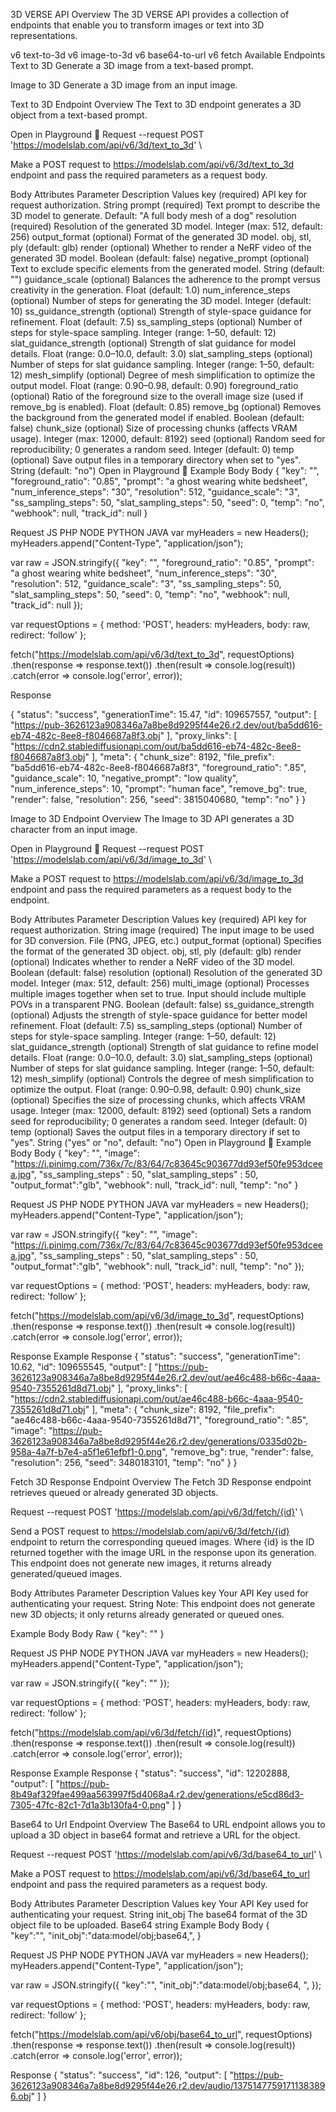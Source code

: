 3D VERSE API
Overview
The 3D VERSE API provides a collection of endpoints that enable you to transform images or text into 3D representations.

v6 text-to-3d
v6 image-to-3d
v6 base64-to-url
v6 fetch
Available Endpoints
Text to 3D
Generate a 3D image from a text-based prompt.

Image to 3D
Generate a 3D image from an input image.

Text to 3D Endpoint
Overview
The Text to 3D endpoint generates a 3D object from a text-based prompt.

Open in Playground 🚀
Request
--request POST 'https://modelslab.com/api/v6/3d/text_to_3d' \

Make a POST request to https://modelslab.com/api/v6/3d/text_to_3d endpoint and pass the required parameters as a request body.

Body Attributes
Parameter	Description	Values
key (required)	API key for request authorization.	String
prompt (required)	Text prompt to describe the 3D model to generate.	Default: "A full body mesh of a dog"
resolution (required)	Resolution of the generated 3D model.	Integer (max: 512, default: 256)
output_format (optional)	Format of the generated 3D model.	obj, stl, ply (default: glb)
render (optional)	Whether to render a NeRF video of the generated 3D model.	Boolean (default: false)
negative_prompt (optional)	Text to exclude specific elements from the generated model.	String (default: "")
guidance_scale (optional)	Balances the adherence to the prompt versus creativity in the generation.	Float (default: 1.0)
num_inference_steps (optional)	Number of steps for generating the 3D model.	Integer (default: 10)
ss_guidance_strength (optional)	Strength of style-space guidance for refinement.	Float (default: 7.5)
ss_sampling_steps (optional)	Number of steps for style-space sampling.	Integer (range: 1–50, default: 12)
slat_guidance_strength (optional)	Strength of slat guidance for model details.	Float (range: 0.0–10.0, default: 3.0)
slat_sampling_steps (optional)	Number of steps for slat guidance sampling.	Integer (range: 1–50, default: 12)
mesh_simplify (optional)	Degree of mesh simplification to optimize the output model.	Float (range: 0.90–0.98, default: 0.90)
foreground_ratio (optional)	Ratio of the foreground size to the overall image size (used if remove_bg is enabled).	Float (default: 0.85)
remove_bg (optional)	Removes the background from the generated model if enabled.	Boolean (default: false)
chunk_size (optional)	Size of processing chunks (affects VRAM usage).	Integer (max: 12000, default: 8192)
seed (optional)	Random seed for reproducibility; 0 generates a random seed.	Integer (default: 0)
temp (optional)	Save output files in a temporary directory when set to "yes".	String (default: "no")
Open in Playground 🚀
Example
Body
Body
{
    "key": "",
    "foreground_ratio": "0.85",
    "prompt": "a ghost wearing white bedsheet",
    "num_inference_steps": "30",
    "resolution": 512,
    "guidance_scale": "3",
    "ss_sampling_steps": 50,
    "slat_sampling_steps": 50,
    "seed": 0,
    "temp": "no",
    "webhook": null,
    "track_id": null
}

Request
JS
PHP
NODE
PYTHON
JAVA
var myHeaders = new Headers();
myHeaders.append("Content-Type", "application/json");

var raw = JSON.stringify({
    "key": "",
    "foreground_ratio": "0.85",
    "prompt": "a ghost wearing white bedsheet",
    "num_inference_steps": "30",
    "resolution": 512,
    "guidance_scale": "3",
    "ss_sampling_steps": 50,
    "slat_sampling_steps": 50,
    "seed": 0,
    "temp": "no",
    "webhook": null,
    "track_id": null
});

var requestOptions = {
  method: 'POST',
  headers: myHeaders,
  body: raw,
  redirect: 'follow'
};

fetch("https://modelslab.com/api/v6/3d/text_to_3d", requestOptions)
  .then(response => response.text())
  .then(result => console.log(result))
  .catch(error => console.log('error', error));

Response

{
    "status": "success",
    "generationTime": 15.47,
    "id": 109657557,
    "output": [
        "https://pub-3626123a908346a7a8be8d9295f44e26.r2.dev/out/ba5dd616-eb74-482c-8ee8-f8046687a8f3.obj"
    ],
    "proxy_links": [
        "https://cdn2.stablediffusionapi.com/out/ba5dd616-eb74-482c-8ee8-f8046687a8f3.obj"
    ],
    "meta": {
        "chunk_size": 8192,
        "file_prefix": "ba5dd616-eb74-482c-8ee8-f8046687a8f3",
        "foreground_ratio": ".85",
        "guidance_scale": 10,
        "negative_prompt": "low quality",
        "num_inference_steps": 10,
        "prompt": "human face",
        "remove_bg": true,
        "render": false,
        "resolution": 256,
        "seed": 3815040680,
        "temp": "no"
    }
}


Image to 3D Endpoint
Overview
The Image to 3D API generates a 3D character from an input image.

Open in Playground 🚀
Request
--request POST 'https://modelslab.com/api/v6/3d/image_to_3d' \

Make a POST request to https://modelslab.com/api/v6/3d/image_to_3d endpoint and pass the required parameters as a request body to the endpoint.

Body Attributes
Parameter	Description	Values
key (required)	API key for request authorization.	String
image (required)	The input image to be used for 3D conversion.	File (PNG, JPEG, etc.)
output_format (optional)	Specifies the format of the generated 3D object.	obj, stl, ply (default: glb)
render (optional)	Indicates whether to render a NeRF video of the 3D model.	Boolean (default: false)
resolution (optional)	Resolution of the generated 3D model.	Integer (max: 512, default: 256)
multi_image (optional)	Processes multiple images together when set to true. Input should include multiple POVs in a transparent PNG.	Boolean (default: false)
ss_guidance_strength (optional)	Adjusts the strength of style-space guidance for better model refinement.	Float (default: 7.5)
ss_sampling_steps (optional)	Number of steps for style-space sampling.	Integer (range: 1–50, default: 12)
slat_guidance_strength (optional)	Strength of slat guidance to refine model details.	Float (range: 0.0–10.0, default: 3.0)
slat_sampling_steps (optional)	Number of steps for slat guidance sampling.	Integer (range: 1–50, default: 12)
mesh_simplify (optional)	Controls the degree of mesh simplification to optimize the output.	Float (range: 0.90–0.98, default: 0.90)
chunk_size (optional)	Specifies the size of processing chunks, which affects VRAM usage.	Integer (max: 12000, default: 8192)
seed (optional)	Sets a random seed for reproducibility; 0 generates a random seed.	Integer (default: 0)
temp (optional)	Saves the output files in a temporary directory if set to "yes".	String ("yes" or "no", default: "no")
Open in Playground 🚀
Example
Body
Body
{
    "key": "",
    "image": "https://i.pinimg.com/736x/7c/83/64/7c83645c903677dd93ef50fe953dceea.jpg",
    "ss_sampling_steps" : 50,
    "slat_sampling_steps" : 50,
    "output_format":"glb",
    "webhook": null,
    "track_id": null,
    "temp": "no"
}

Request
JS
PHP
NODE
PYTHON
JAVA
var myHeaders = new Headers();
myHeaders.append("Content-Type", "application/json");

var raw = JSON.stringify({
    "key": "",
    "image": "https://i.pinimg.com/736x/7c/83/64/7c83645c903677dd93ef50fe953dceea.jpg",
    "ss_sampling_steps" : 50,
    "slat_sampling_steps" : 50,
    "output_format":"glb",
    "webhook": null,
    "track_id": null,
    "temp": "no"
});

var requestOptions = {
  method: 'POST',
  headers: myHeaders,
  body: raw,
  redirect: 'follow'
};

fetch("https://modelslab.com/api/v6/3d/image_to_3d", requestOptions)
  .then(response => response.text())
  .then(result => console.log(result))
  .catch(error => console.log('error', error));

Response
Example Response
{
    "status": "success",
    "generationTime": 10.62,
    "id": 109655545,
    "output": [
        "https://pub-3626123a908346a7a8be8d9295f44e26.r2.dev/out/ae46c488-b66c-4aaa-9540-7355261d8d71.obj"
    ],
    "proxy_links": [
        "https://cdn2.stablediffusionapi.com/out/ae46c488-b66c-4aaa-9540-7355261d8d71.obj"
    ],
    "meta": {
        "chunk_size": 8192,
        "file_prefix": "ae46c488-b66c-4aaa-9540-7355261d8d71",
        "foreground_ratio": ".85",
        "image": "https://pub-3626123a908346a7a8be8d9295f44e26.r2.dev/generations/0335d02b-958a-4a7f-b7e4-a5f1e61efbf1-0.png",
        "remove_bg": true,
        "render": false,
        "resolution": 256,
        "seed": 3480183101,
        "temp": "no"
    }
}

Fetch 3D Response Endpoint
Overview
The Fetch 3D Response endpoint retrieves queued or already generated 3D objects.

Request
--request POST 'https://modelslab.com/api/v6/3d/fetch/{id}' \

Send a POST request to https://modelslab.com/api/v6/3d/fetch/{id} endpoint to return the corresponding queued images. Where {id} is the ID returned together with the image URL in the response upon its generation. This endpoint does not generate new images, it returns already generated/queued images.

Body Attributes
Parameter	Description	Values
key	Your API Key used for authenticating your request.	String
Note: This endpoint does not generate new 3D objects; it only returns already generated or queued ones.

Example
Body
Body Raw
{
 "key": ""
}

Request
JS
PHP
NODE
PYTHON
JAVA
var myHeaders = new Headers();
myHeaders.append("Content-Type", "application/json");

var raw = JSON.stringify({
 "key": ""
});

var requestOptions = {
  method: 'POST',
  headers: myHeaders,
  body: raw,
  redirect: 'follow'
};

fetch("https://modelslab.com/api/v6/3d/fetch/{id}", requestOptions)
  .then(response => response.text())
  .then(result => console.log(result))
  .catch(error => console.log('error', error));

Response
Example Response
{
    "status": "success",
    "id": 12202888,
    "output": [
        "https://pub-8b49af329fae499aa563997f5d4068a4.r2.dev/generations/e5cd86d3-7305-47fc-82c1-7d1a3b130fa4-0.png"
    ]
}

Base64 to Url Endpoint
Overview
The Base64 to URL endpoint allows you to upload a 3D object in base64 format and retrieve a URL for the object.

Request
--request POST 'https://modelslab.com/api/v6/3d/base64_to_url' \

Make a POST request to https://modelslab.com/api/v6/3d/base64_to_url endpoint and pass the required parameters as a request body.

Body Attributes
Parameter	Description	Values
key	Your API Key used for authenticating your request.	String
init_obj	The base64 format of the 3D object file to be uploaded.	Base64 string
Example
Body
Body
{   
    "key":"",
    "init_obj":"data:model/obj;base64,<base64>",
}

Request
JS
PHP
NODE
PYTHON
JAVA
var myHeaders = new Headers();
myHeaders.append("Content-Type", "application/json");

var raw = JSON.stringify({
      "key":"",
      "init_obj":"data:model/obj;base64, <base64>",
});

var requestOptions = {
  method: 'POST',
  headers: myHeaders,
  body: raw,
  redirect: 'follow'
};

fetch("https://modelslab.com/api/v6/obj/base64_to_url", requestOptions)
  .then(response => response.text())
  .then(result => console.log(result))
  .catch(error => console.log('error', error));

Response
{
    "status": "success",
    "id": 126,
    "output": [
        "https://pub-3626123a908346a7a8be8d9295f44e26.r2.dev/audio/13751477591711383896.obj"
    ]
}